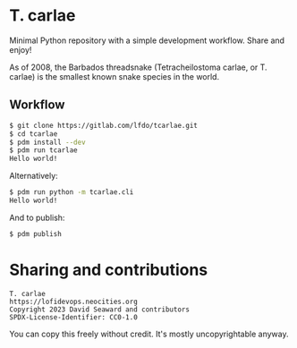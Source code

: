 # T. carlae

Minimal Python repository with a simple development workflow. Share and enjoy!

As of 2008, the Barbados threadsnake (Tetracheilostoma carlae, or T. carlae) is
the smallest known snake species in the world.

## Workflow

```bash
$ git clone https://gitlab.com/lfdo/tcarlae.git
$ cd tcarlae
$ pdm install --dev
$ pdm run tcarlae
Hello world!
```

Alternatively:

```bash
$ pdm run python -m tcarlae.cli
Hello world!
```

And to publish:

```bash
$ pdm publish
```

# Sharing and contributions

```
T. carlae
https://lofidevops.neocities.org
Copyright 2023 David Seaward and contributors
SPDX-License-Identifier: CC0-1.0
```

You can copy this freely without credit. It's mostly uncopyrightable anyway.
